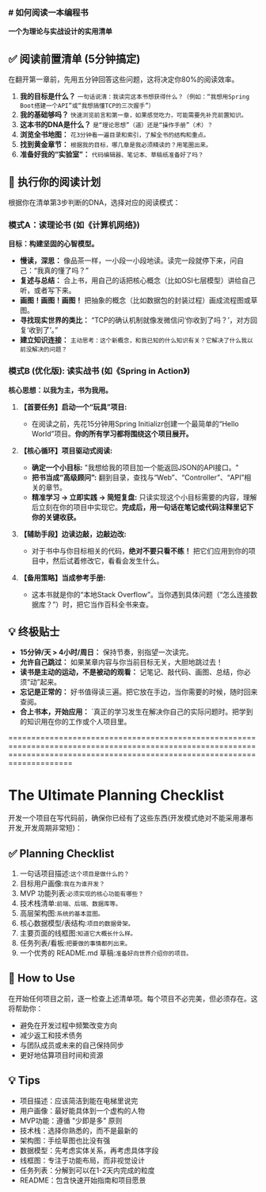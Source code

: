 ### **# 如何阅读一本编程书**

**一个为理论与实战设计的实用清单**

## ✅ 阅读前置清单 (5分钟搞定)

在翻开第一章前，先用五分钟回答这些问题，这将决定你80%的阅读效率。

1.  **我的目标是什么？** `一句话说清：我读完这本书想获得什么？（例如：“我想用Spring Boot搭建一个API”或“我想搞懂TCP的三次握手”）`
2.  **我的基础够吗？** `快速浏览前言和第一章，如果感觉吃力，可能需要先补充前置知识。`
3.  **这本书的DNA是什么？** `是“理论思想”（道）还是“操作手册”（术）？`
4.  **浏览全书地图：** `花3分钟看一遍目录和索引，了解全书的结构和重点。`
5.  **找到黄金章节：** `根据我的目标，哪几章是我必须精读的？用笔圈出来。`
6.  **准备好我的“实验室”：** `代码编辑器、笔记本、草稿纸准备好了吗？`

## 📝 执行你的阅读计划

根据你在清单第3步判断的DNA，选择对应的阅读模式：

### **模式A：读理论书 (如《计算机网络》)**

**目标：构建坚固的心智模型。**

- **慢读，深思：** 像品茶一样，一小段一小段地读。读完一段就停下来，问自己：“我真的懂了吗？”
- **复述与总结：** 合上书，用自己的话把核心概念（比如OSI七层模型）讲给自己听，或者写下来。
- **画图！画图！画图！** 把抽象的概念（比如数据包的封装过程）画成流程图或草图。
- **寻找现实世界的类比：** “TCP的确认机制就像发微信问‘你收到了吗？’，对方回复‘收到了’。”
- **建立知识连接：** `主动思考：这个新概念，和我已知的什么知识有关？它解决了什么我以前没解决的问题？`

### **模式B (优化版): 读实战书 (如《Spring in Action》)**

**核心思想：以我为主，书为我用。**

1.  **【首要任务】启动一个“玩具”项目:**
    - 在阅读之前，先花15分钟用Spring Initializr创建一个最简单的“Hello World”项目。**你的所有学习都将围绕这个项目展开。**

2.  **【核心循环】项目驱动式阅读:**
    - **确定一个小目标:** "我想给我的项目加一个能返回JSON的API接口。"
    - **把书当成“高级顾问”:** 翻到目录，查找与“Web”、“Controller”、“API”相关的章节。
    - **精准学习 → 立即实践 → 简短复盘:** 只读实现这个小目标需要的内容，理解后立刻在你的项目中实现它。**完成后，用一句话在笔记或代码注释里记下你的关键收获。**

3.  **【辅助手段】边读边敲，边敲边改:**
    - 对于书中与你目标相关的代码，**绝对不要只看不练！** 把它们应用到你的项目中，然后试着修改它，看看会发生什么。

4.  **【备用策略】当成参考手册:**
    - 这本书就是你的“本地Stack Overflow”。当你遇到具体问题（“怎么连接数据库？”）时，把它当作百科全书来查。

## 💡 终极贴士

- **15分钟/天 > 4小时/周日：** 保持节奏，别指望一次读完。
- **允许自己跳过：** 如果某章内容与你当前目标无关，大胆地跳过去！
- **读书是主动的运动，不是被动的观看：** 记笔记、敲代码、画图、总结，你必须“动”起来。
- **忘记是正常的：** 好书值得读三遍。把它放在手边，当你需要的时候，随时回来查阅。
- **合上书本，开始应用：** `真正的学习发生在解决你自己的实际问题时。把学到的知识用在你的工作或个人项目里。

================================================================================================================================================================================

# The Ultimate Planning Checklist

开发一个项目在写代码前，确保你已经有了这些东西(开发模式绝对不能采用瀑布开发,开发周期非常短)：

## ✅ Planning Checklist

1. 一句话项目描述:`这个项目是做什么的？`
2. 目标用户画像:`我在为谁开发？`
3. MVP 功能列表:`必须实现的核心功能有哪些？`
4. 技术栈清单:`前端、后端、数据库等。`
5. 高层架构图:`系统的基本蓝图。`
6. 核心数据模型/表结构:`项目的数据骨架。`
7. 主要页面的线框图:`知道它大概长什么样。`
8. 任务列表/看板:`把要做的事情都列出来。`
9. 一个优秀的 README.md 草稿:`准备好向世界介绍你的项目。`

## 📝 How to Use

在开始任何项目之前，逐一检查上述清单项。每个项目不必完美，但必须存在。这将帮助你：

- 避免在开发过程中频繁改变方向
- 减少返工和技术债务
- 与团队成员或未来的自己保持同步
- 更好地估算项目时间和资源

## 💡 Tips

- 项目描述：应该简洁到能在电梯里说完
- 用户画像：最好能具体到一个虚构的人物
- MVP功能：遵循 "少即是多" 原则
- 技术栈：选择你熟悉的，而不是最新的
- 架构图：手绘草图也比没有强
- 数据模型：先考虑实体关系，再考虑具体字段
- 线框图：专注于功能布局，而非视觉设计
- 任务列表：分解到可以在1-2天内完成的粒度
- README：包含快速开始指南和项目愿景
